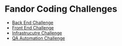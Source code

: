 # Fandor Coding Challenges

- [Back End Challenge](back_end)
- [Front End Challenge](front_end)
- [Infrastrucutre Challenge](infrastructure)
- [QA Automation Challenge](qa_automation)
